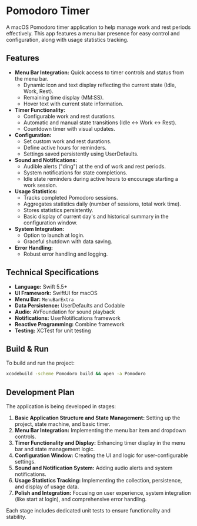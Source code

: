 # Pomodoro Timer

A macOS Pomodoro timer application to help manage work and rest periods effectively. This app features a menu bar presence for easy control and configuration, along with usage statistics tracking.

## Features

- **Menu Bar Integration:** Quick access to timer controls and status from the menu bar.
    - Dynamic icon and text display reflecting the current state (Idle, Work, Rest).
    - Remaining time display (MM:SS).
    - Hover text with current state information.
- **Timer Functionality:**
    - Configurable work and rest durations.
    - Automatic and manual state transitions (Idle ↔ Work ↔ Rest).
    - Countdown timer with visual updates.
- **Configuration:**
    - Set custom work and rest durations.
    - Define active hours for reminders.
    - Settings saved persistently using UserDefaults.
- **Sound and Notifications:**
    - Audible alerts ("ding") at the end of work and rest periods.
    - System notifications for state completions.
    - Idle state reminders during active hours to encourage starting a work session.
- **Usage Statistics:**
    - Tracks completed Pomodoro sessions.
    - Aggregates statistics daily (number of sessions, total work time).
    - Stores statistics persistently.
    - Basic display of current day's and historical summary in the configuration window.
- **System Integration:**
    - Option to launch at login.
    - Graceful shutdown with data saving.
- **Error Handling:**
    - Robust error handling and logging.

## Technical Specifications

- **Language:** Swift 5.5+
- **UI Framework:** SwiftUI for macOS
- **Menu Bar:** `MenuBarExtra`
- **Data Persistence:** UserDefaults and Codable
- **Audio:** AVFoundation for sound playback
- **Notifications:** UserNotifications framework
- **Reactive Programming:** Combine framework
- **Testing:** XCTest for unit testing

## Build & Run

To build and run the project:

```bash
xcodebuild -scheme Pomodoro build && open -a Pomodoro
```

## Development Plan

The application is being developed in stages:

1.  **Basic Application Structure and State Management:** Setting up the project, state machine, and basic timer.
2.  **Menu Bar Integration:** Implementing the menu bar item and dropdown controls.
3.  **Timer Functionality and Display:** Enhancing timer display in the menu bar and state management logic.
4.  **Configuration Window:** Creating the UI and logic for user-configurable settings.
5.  **Sound and Notification System:** Adding audio alerts and system notifications.
6.  **Usage Statistics Tracking:** Implementing the collection, persistence, and display of usage data.
7.  **Polish and Integration:** Focusing on user experience, system integration (like start at login), and comprehensive error handling.

Each stage includes dedicated unit tests to ensure functionality and stability.
